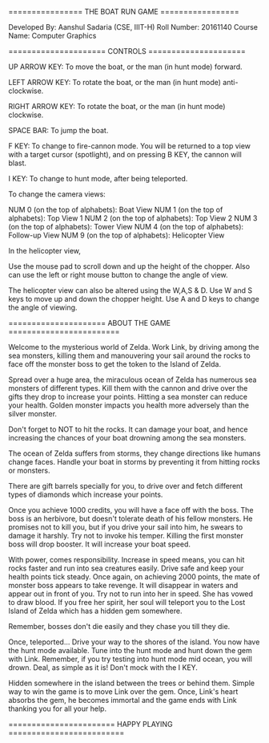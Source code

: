================ THE BOAT RUN GAME =================

Developed By: Aanshul Sadaria (CSE, IIIT-H)
Roll Number: 20161140
Course Name: Computer Graphics

===================== CONTROLS =====================

UP ARROW KEY: To move the boat, or the man (in hunt mode)
forward.

LEFT ARROW KEY: To rotate the boat, or the man
(in hunt mode) anti-clockwise.

RIGHT ARROW KEY: To rotate the boat, or the man
(in hunt mode) clockwise.

SPACE BAR: To jump the boat.

F KEY: To change to fire-cannon mode. You will be returned
to a top view with a target cursor (spotlight), and on pressing
B KEY, the cannon will blast.

I KEY: To change to hunt mode, after being teleported.

To change the camera views:

NUM 0 (on the top of alphabets): Boat View
NUM 1 (on the top of alphabets): Top View 1
NUM 2 (on the top of alphabets): Top View 2
NUM 3 (on the top of alphabets): Tower View
NUM 4 (on the top of alphabets): Follow-up View
NUM 9 (on the top of alphabets): Helicopter View

In the helicopter view,

Use the mouse pad to scroll down and up the height of the
chopper. Also can use the left or right mouse button to
change the angle of view.

The helicopter view can also be altered using the W,A,S & D.
Use W and S keys to move up and down the chopper height.
Use A and D keys to change the angle of viewing.

===================== ABOUT THE GAME ========================

Welcome to the mysterious world of Zelda. Work Link, by driving
among the sea monsters, killing them and manouvering your sail
around the rocks to face off the monster boss to get the token
to the Island of Zelda.

Spread over a huge area, the miraculous ocean of Zelda has
numerous sea monsters of different types. Kill them with the
cannon and drive over the gifts they drop to increase your
points. Hitting a sea monster can reduce your health. Golden
monster impacts you health more adversely than the silver
monster.

Don't forget to NOT to hit the rocks. It can damage your boat,
and hence increasing the chances of your boat drowning among the
sea monsters.

The ocean of Zelda suffers from storms, they change directions
like humans change faces. Handle your boat in storms by preventing
it from hitting rocks or monsters.

There are gift barrels specially for you, to drive over and fetch
different types of diamonds which increase your points.

Once you achieve 1000 credits, you will have a face off with the
boss. The boss is an herbivore, but doesn't tolerate death of his
fellow monsters. He promises not to kill you, but if you drive
your sail into him, he swears to damage it harshly. Try not to
invoke his temper. Killing the first monster boss will drop booster.
It will increase your boat speed.

With power, comes responsibility. Increase in speed means, you can
hit rocks faster and run into sea creatures easily. Drive safe
and keep your health points tick steady. Once again, on achieving
2000 points, the mate of monster boss appears to take revenge.
It will disappear in waters and appear out in front of you.
Try not to run into her in speed. She has vowed to draw blood.
If you free her spirit, her soul will teleport you to the Lost
Island of Zelda which has a hidden gem somewhere.

Remember, bosses don't die easily and they chase you till they die.

Once, teleported... Drive your way to the shores of the island.
You now have the hunt mode available. Tune into the hunt mode
and hunt down the gem with Link. Remember, if you try testing into
hunt mode mid ocean, you will drown. Deal, as simple as it is!
Don't mock with the I KEY.

Hidden somewhere in the island between the trees or behind them.
Simple way to win the game is to move Link over the gem. Once,
Link's heart absorbs the gem, he becomes immortal and the game ends
with Link thanking you for all your help.

======================= HAPPY PLAYING =========================
